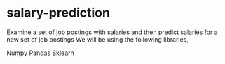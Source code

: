 # salary-prediction
Examine a set of job postings with salaries and then predict salaries for a new set of job postings
We will be using the following libraries,

Numpy
Pandas
Sklearn
